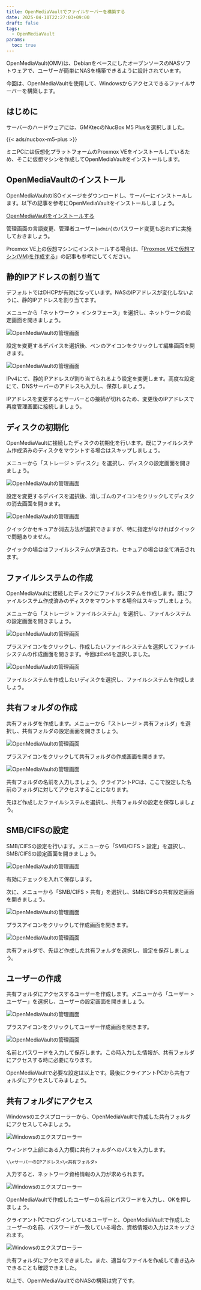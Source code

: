 ```yaml
---
title: OpenMediaVaultでファイルサーバーを構築する
date: 2025-04-10T22:27:03+09:00
draft: false
tags:
  - OpenMediaVault
params:
  toc: true
---
```


OpenMediaVault(OMV)は、DebianをベースにしたオープンソースのNASソフトウェアで、ユーザーが簡単にNASを構築できるように設計されています。

今回は、OpenMediaVaultを使用して、Windowsからアクセスできるファイルサーバーを構築します。

## はじめに

サーバーのハードウェアには、GMKtecのNucBox M5 Plusを選択しました。

{{< ads/nucbox-m5-plus >}}

ミニPCには仮想化プラットフォームのProxmox VEをインストールしているため、そこに仮想マシンを作成してOpenMediaVaultをインストールします。

## OpenMediaVaultのインストール

OpenMediaVaultのISOイメージをダウンロードし、サーバーにインストールします。以下の記事を参考にOpenMediaVaultをインストールしましょう。

[OpenMediaVaultをインストールする](/blog/install-openmediavault)

管理画面の言語変更、管理者ユーザー(`admin`)のパスワード変更も忘れずに実施しておきましょう。

Proxmox VE上の仮想マシンにインストールする場合は、「[Proxmox VEで仮想マシン(VM)を作成する](/blog/create-vm-in-proxmox-ve)」の記事も参考にしてください。

## 静的IPアドレスの割り当て

デフォルトではDHCPが有効になっています。NASのIPアドレスが変化しないように、静的IPアドレスを割り当てます。

メニューから「ネットワーク > インタフェース」を選択し、ネットワークの設定画面を開きましょう。

![OpenMediaVaultの管理画面](images/build-file-server-1.webp)

設定を変更するデバイスを選択後、ペンのアイコンをクリックして編集画面を開きます。

![OpenMediaVaultの管理画面](images/build-file-server-2.webp)

IPv4にて、静的IPアドレスが割り当てられるよう設定を変更します。高度な設定にて、DNSサーバーのアドレスも入力し、保存しましょう。

IPアドレスを変更するとサーバーとの接続が切れるため、変更後のIPアドレスで再度管理画面に接続しましょう。

## ディスクの初期化

OpenMediaVaultに接続したディスクの初期化を行います。既にファイルシステム作成済みのディスクをマウントする場合はスキップしましょう。

メニューから「ストレージ > ディスク」を選択し、ディスクの設定画面を開きましょう。

![OpenMediaVaultの管理画面](images/build-file-server-3.webp)

設定を変更するデバイスを選択後、消しゴムのアイコンをクリックしてディスクの消去画面を開きます。

![OpenMediaVaultの管理画面](images/build-file-server-4.webp)

クイックかセキュアか消去方法が選択できますが、特に指定がなければクイックで問題ありません。

クイックの場合はファイルシステムが消去され、セキュアの場合は全て消去されます。

## ファイルシステムの作成

OpenMediaVaultに接続したディスクにファイルシステムを作成します。既にファイルシステム作成済みのディスクをマウントする場合はスキップしましょう。

メニューから「ストレージ > ファイルシステム」を選択し、ファイルシステムの設定画面を開きましょう。

![OpenMediaVaultの管理画面](images/build-file-server-5.webp)

プラスアイコンをクリックし、作成したいファイルシステムを選択してファイルシステムの作成画面を開きます。今回はExt4を選択しました。

![OpenMediaVaultの管理画面](images/build-file-server-6.webp)

ファイルシステムを作成したいディスクを選択し、ファイルシステムを作成しましょう。

## 共有フォルダの作成

共有フォルダを作成します。メニューから「ストレージ > 共有フォルダ」を選択し、共有フォルダの設定画面を開きましょう。

![OpenMediaVaultの管理画面](images/build-file-server-7.webp)

プラスアイコンをクリックして共有フォルダの作成画面を開きます。

![OpenMediaVaultの管理画面](images/build-file-server-8.webp)

共有フォルダの名前を入力しましょう。クライアントPCは、ここで設定した名前のフォルダに対してアクセスすることになります。

先ほど作成したファイルシステムを選択し、共有フォルダの設定を保存しましょう。

## SMB/CIFSの設定

SMB/CIFSの設定を行います。メニューから「SMB/CIFS > 設定」を選択し、SMB/CIFSの設定画面を開きましょう。

![OpenMediaVaultの管理画面](images/build-file-server-9.webp)

有効にチェックを入れて保存します。

次に、メニューから「SMB/CIFS > 共有」を選択し、SMB/CIFSの共有設定画面を開きましょう。

![OpenMediaVaultの管理画面](images/build-file-server-10.webp)

プラスアイコンをクリックして作成画面を開きます。

![OpenMediaVaultの管理画面](images/build-file-server-11.webp)

共有フォルダで、先ほど作成した共有フォルダを選択し、設定を保存しましょう。

## ユーザーの作成

共有フォルダにアクセスするユーザーを作成します。メニューから「ユーザー > ユーザー」を選択し、ユーザーの設定画面を開きましょう。

![OpenMediaVaultの管理画面](images/build-file-server-12.webp)

プラスアイコンをクリックしてユーザー作成画面を開きます。

![OpenMediaVaultの管理画面](images/build-file-server-13.webp)

名前とパスワードを入力して保存します。この時入力した情報が、共有フォルダにアクセスする時に必要になります。

OpenMediaVaultで必要な設定は以上です。最後にクライアントPCから共有フォルダにアクセスしてみましょう。

## 共有フォルダにアクセス

Windowsのエクスプローラーから、OpenMediaVaultで作成した共有フォルダにアクセスしてみましょう。

![Windowsのエクスプローラー](images/connect-file-server-1.webp)

ウィンドウ上部にある入力欄に共有フォルダへのパスを入力します。

```
\\<サーバーのIPアドレス>\<共有フォルダ>
```

入力すると、ネットワーク資格情報の入力が求められます。

![Windowsのエクスプローラー](images/connect-file-server-2.webp)

OpenMediaVaultで作成したユーザーの名前とパスワードを入力し、OKを押しましょう。

クライアントPCでログインしているユーザーと、OpenMediaVaultで作成したユーザーの名前、パスワードが一致している場合、資格情報の入力はスキップされます。

![Windowsのエクスプローラー](images/connect-file-server-3.webp)

共有フォルダにアクセスできました。また、適当なファイルを作成して書き込みできることも確認できました。

以上で、OpemMediaVaultでのNASの構築は完了です。

